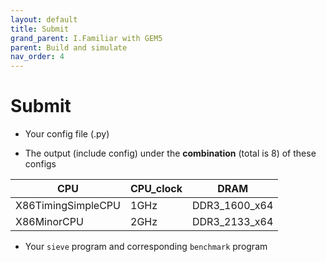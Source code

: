 ```yaml
---
layout: default
title: Submit
grand_parent: I.Familiar with GEM5
parent: Build and simulate
nav_order: 4
---
```


# Submit

- Your config file (.py)

- The output (include config) under the **combination** (total is 8) of these configs

| CPU             | CPU_clock | DRAM          |
| --------------- | --------- | ------------- |
| X86TimingSimpleCPU | 1GHz      | DDR3_1600_x64 |
| X86MinorCPU        | 2GHz      | DDR3_2133_x64 |

- Your `sieve` program and corresponding `benchmark` program